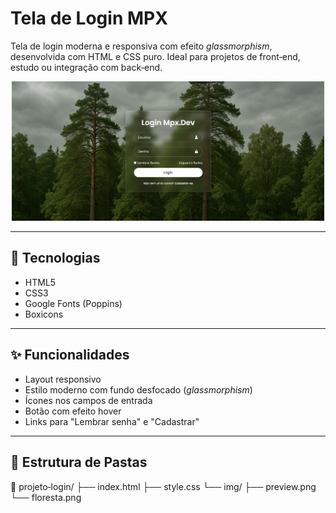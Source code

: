 # Tela de Login MPX

Tela de login moderna e responsiva com efeito *glassmorphism*, desenvolvida com HTML e CSS puro. Ideal para projetos de front‑end, estudo ou integração com back‑end.

<p align="center">
  <img src="preview.png.jpg" alt="Preview da Tela de Login" width="500" />
</p>

---

## 🔧 Tecnologias

- HTML5  
- CSS3  
- Google Fonts (Poppins)  
- Boxicons  

---

## ✨ Funcionalidades

- Layout responsivo  
- Estilo moderno com fundo desfocado (*glassmorphism*)  
- Ícones nos campos de entrada  
- Botão com efeito hover  
- Links para "Lembrar senha" e "Cadastrar"  

---

## 📁 Estrutura de Pastas
📁 projeto‑login/
├── index.html
├── style.css
└── img/
├── preview.png
└── floresta.png

